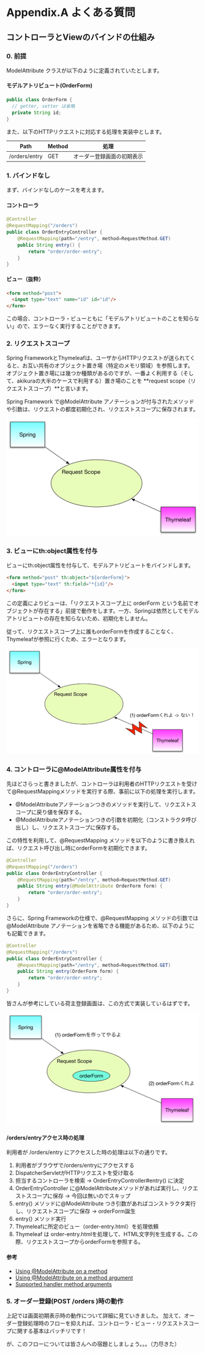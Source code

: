 # Appendix.A よくある質問

## コントローラとViewのバインドの仕組み

### 0. 前提
ModelAttribute クラスが以下のように定義されていたとします。

#### モデルアトリビュート(OrderForm)
```java
public class OrderForm {
  // getter, setter は省略
  private String id;
}
```

また、以下のHTTPリクエストに対応する処理を実装中とします。

| Path | Method | 処理 |
| -- | -- | -- |
| /orders/entry | GET | オーダー登録画面の初期表示 |


### 1. バインドなし
まず、バインドなしのケースを考えます。

#### コントローラ
```java
@Controller
@RequestMapping("/orders")
public class OrderEntryController {
	@RequestMapping(path="/entry", method=RequestMethod.GET)
	public String entry() {
		return "order/order-entry";
	}
}
```

#### ビュー（抜粋）
```html
<form method="post">
  <input type="text" name="id" id="id"/>
</form>
```
この場合、コントローラ・ビューともに「モデルアトリビュートのことを知らない」ので、エラーなく実行することができます。

### 2. リクエストスコープ
Spring FrameworkとThymeleafは、ユーザからHTTPリクエストが送られてくると、お互い共有のオブジェクト置き場（特定のメモリ領域）を参照します。
オブジェクト置き場には幾つか種類があるのですが、一番よく利用する（そして、akikuraの大半のケースで利用する）置き場のことを **request scope（リクエストスコープ）**と言います。

Spring Framework で@ModelAttribute アノテーションが付与されたメソッドや引数は、リクエストの都度初期化され、リクエストスコープに保存されます。

![](../images/appendix-0001.png)

### 3. ビューにth:object属性を付与

ビューにth:object属性を付与して、モデルアトリビュートをバインドします。

```html
<form method="post" th:object="${orderForm}">
  <input type="text" th:field="*{id}"/>
</form>
```

この定義によりビューは、「リクエストスコープ上に orderForm という名前でオブジェクトが存在する」前提で動作をします。一方、Springは依然としてモデルアトリビュートの存在を知らないため、初期化をしません。

従って、リクエストスコープ上に誰もorderFormを作成することなく、Thymeleafが参照に行くため、エラーとなります。

![](../images/appendix-0002.png)

### 4. コントローラに@ModelAttribute属性を付与
先ほどさらっと書きましたが、コントローラは利用者のHTTPリクエストを受けて@RequestMappingメソッドを実行する際、事前に以下の処理を実行します。

- @ModelAttributeアノテーションつきのメソッドを実行して、リクエストスコープに戻り値を保存する。
- @ModelAttributeアノテーションつきの引数を初期化（コンストラクタ呼び出し）し、リクエストスコープに保存する。

この特性を利用して、@RequestMapping メソッドを以下のように書き換えれば、リクエスト呼び出し時にorderFormを初期化できます。

```java
@Controller
@RequestMapping("/orders")
public class OrderEntryController {
	@RequestMapping(path="/entry", method=RequestMethod.GET)
	public String entry(@ModelAttribute OrderForm form) {
		return "order/order-entry";
	}
}
```

さらに、Spring Frameworkの仕様で、@RequestMapping メソッドの引数では @ModelAttribute アノテーションを省略できる機能があるため、以下のようにも記載できます。

```java
@Controller
@RequestMapping("/orders")
public class OrderEntryController {
	@RequestMapping(path="/entry", method=RequestMethod.GET)
	public String entry(OrderForm form) {
		return "order/order-entry";
	}
}
```

皆さんが参考にしている荷主登録画面は、この方式で実装しているはずです。

![](../images/appendix-0003.png)

#### /orders/entryアクセス時の処理
利用者が /orders/entry にアクセスした時の処理は以下の通りです。

1. 利用者がブラウザで/orders/entryにアクセスする
2. DispatcherServletがHTTPリクエストを受け取る
  3. 担当するコントローラを検索 -> OrderEntryController#entry() に決定
  4. OrderEntryController に@ModelAttributeメソッドがあれば実行し、リクエストスコープに保存 -> 今回は無いのでスキップ
  5. entry() メソッドに@ModelAttribute つき引数があればコンストラクタ実行し、リクエストスコープに保存 -> orderForm誕生
6. entry() メソッド実行
  7. Thymeleafに所定のビュー（order-entry.html）を処理依頼
8. Thymeleaf は order-entry.htmlを処理して、HTML文字列を生成する。この際、リクエストスコープからorderFormを参照する。



#### 参考
- [Using @ModelAttribute on a method](http://docs.spring.io/spring/docs/current/spring-framework-reference/htmlsingle/#mvc-ann-modelattrib-methods)
- [Using @ModelAttribute on a method argument](http://docs.spring.io/spring/docs/current/spring-framework-reference/htmlsingle/#mvc-ann-modelattrib-method-args)
- [Supported handler method arguments](http://docs.spring.io/spring/docs/current/spring-framework-reference/htmlsingle/#portlet-ann-requestmapping-arguments)

### 5. オーダー登録(POST /orders )時の動作
上記では画面初期表示時の動作について詳細に見ていきました。
加えて、オーダー登録処理時のフローを抑えれば、コントローラ・ビュー・リクエストスコープに関する基本はバッチリです！

が、このフローについては皆さんへの宿題としましょう。。。（力尽きた）